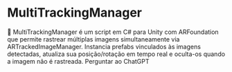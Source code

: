 # MultiTrackingManager
📱 MultiTrackingManager é um script em C# para Unity com ARFoundation que permite rastrear múltiplas imagens simultaneamente via ARTrackedImageManager. Instancia prefabs vinculados às imagens detectadas, atualiza sua posição/rotação em tempo real e oculta-os quando a imagem não é rastreada.     Perguntar ao ChatGPT
